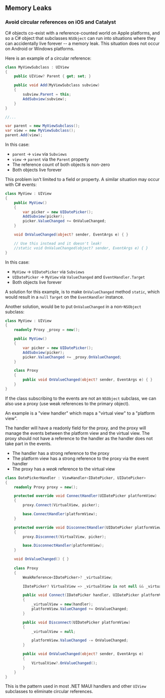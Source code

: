 ## Memory Leaks

### Avoid circular references on iOS and Catalyst

C# objects co-exist with a reference-counted world on Apple platforms, and so a C# object that subclasses `NSObject` can run into situations where they can accidentally live forever -- a memory leak. This situation does not occur on Android or Windows platforms.

Here is an example of a circular reference:

```csharp
class MyViewSubclass : UIView
{
    public UIView? Parent { get; set; }

    public void Add(MyViewSubclass subview)
    {
        subview.Parent = this;
        AddSubview(subview);
    }
}

//...

var parent = new MyViewSubclass();
var view = new MyViewSubclass();
parent.Add(view);
```

In this case:

* `parent` -> `view` via `Subviews`
* `view` -> `parent` via the `Parent` property
* The reference count of both objects is non-zero
* Both objects live forever

This problem isn't limited to a field or property. A similar situation may occur with C# events:

```csharp
class MyView : UIView
{
    public MyView()
    {
        var picker = new UIDatePicker();
        AddSubview(picker);
        picker.ValueChanged += OnValueChanged;
    }

    void OnValueChanged(object? sender, EventArgs e) { }

    // Use this instead and it doesn't leak!
    //static void OnValueChanged(object? sender, EventArgs e) { }
}
```

In this case:

* `MyView` -> `UIDatePicker` via `Subviews`
* `UIDatePicker` -> `MyView` via `ValueChanged` and `EventHandler.Target`
* Both objects live forever

A solution for this example, is to make `OnValueChanged` method `static`, which would result in a `null` `Target` on the `EventHandler` instance.

Another solution, would be to put `OnValueChanged` in a non-`NSObject` subclass:

```csharp
class MyView : UIView
{
    readonly Proxy _proxy = new();

    public MyView()
    {
        var picker = new UIDatePicker();
        AddSubview(picker);
        picker.ValueChanged += _proxy.OnValueChanged;
    }

    class Proxy
    {
        public void OnValueChanged(object? sender, EventArgs e) { }
    }
}
```

If the class subscribing to the events are not an `NSObject` subclass, we can also use a proxy (use weak references to the primary object). 

An example is a "view handler" which maps a "virtual view" to a "platform view".

The handler will have a readonly field for the proxy, and the proxy will manage the events between the platform view and the virtual view. The proxy should not have a reference to the handler as the handler does not take part in the events.

* The handler has a strong reference to the proxy
* The platform view has a strong reference to the proxy via the event handler
* The proxy has a _weak_ reference to the virtual view

```csharp
class DatePickerHandler : ViewHandler<IDatePicker, UIDatePicker>
{
    readonly Proxy proxy = new();

    protected override void ConnectHandler(UIDatePicker platformView)
    {
        proxy.Connect(VirtualView, picker);

        base.ConnectHandler(platformView);
    }

    protected override void DisconnectHandler(UIDatePicker platformView)
    {
        proxy.Disconnect(VirtualView, picker);

        base.DisconnectHandler(platformView);
    }

    void OnValueChanged() { }
    
    class Proxy
    {
        WeakReference<IDatePicker>? _virtualView;

        IDatePicker? VirtualView => _virtualView is not null && _virtualView.TryGetTarget(out var v) ? v : null;

        public void Connect(IDatePicker handler, UIDatePicker platformView)
        {
            _virtualView = new(handler);
            platformView.ValueChanged += OnValueChanged;
        }

        public void Disconnect(UIDatePicker platformView)
        {
            _virtualView = null;

            platformView.ValueChanged -= OnValueChanged;
        }

        public void OnValueChanged(object? sender, EventArgs e)
        {
            VirtualView?.OnValueChanged();
        }
    }
}
```

This is the pattern used in most .NET MAUI handlers and other `UIView` subclasses to eliminate circular references.